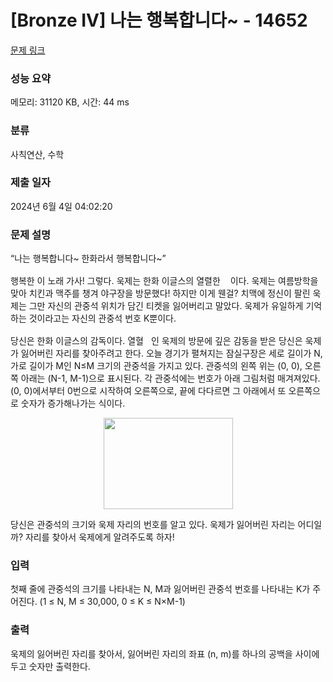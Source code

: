 # [Bronze IV] 나는 행복합니다~ - 14652 

[문제 링크](https://www.acmicpc.net/problem/14652) 

### 성능 요약

메모리: 31120 KB, 시간: 44 ms

### 분류

사칙연산, 수학

### 제출 일자

2024년 6월 4일 04:02:20

### 문제 설명

<p>“나는 행복합니다~ 한화라서 행복합니다~”</p>

<p>행복한 이 노래 가사! 그렇다. 욱제는 한화 이글스의 열렬한 <!--[if gte vml 1]><v:shapetype id="_x0000_t75"
 coordsize="21600,21600" o:spt="75" o:preferrelative="t" path="m@4@5l@4@11@9@11@9@5xe"
 filled="f" stroked="f">
 <v:stroke joinstyle="miter"/>
 <v:formulas>
  <v:f eqn="if lineDrawn pixelLineWidth 0"/>
  <v:f eqn="sum @0 1 0"/>
  <v:f eqn="sum 0 0 @1"/>
  <v:f eqn="prod @2 1 2"/>
  <v:f eqn="prod @3 21600 pixelWidth"/>
  <v:f eqn="prod @3 21600 pixelHeight"/>
  <v:f eqn="sum @0 0 1"/>
  <v:f eqn="prod @6 1 2"/>
  <v:f eqn="prod @7 21600 pixelWidth"/>
  <v:f eqn="sum @8 21600 0"/>
  <v:f eqn="prod @7 21600 pixelHeight"/>
  <v:f eqn="sum @10 21600 0"/>
 </v:formulas>
 <v:path o:extrusionok="f" gradientshapeok="t" o:connecttype="rect"/>
 <o:lock v:ext="edit" aspectratio="t"/>
</v:shapetype><v:shape id="그림_x0020__x0025_d_x0020_1" o:spid="_x0000_i1027"
 type="#_x0000_t75" style='width:12pt;height:17pt;visibility:visible;
 mso-wrap-style:square'>
 <v:imagedata src="file:////Users/baekjoon/Library/Group%20Containers/UBF8T346G9.Office/msoclip1/01/clip_image001.png"
  o:title=""/>
</v:shape><![endif]--><img src="https://onlinejudgeimages.s3-ap-northeast-1.amazonaws.com/problem/14652/1.png" style="height:18px; width:12px">이다. 욱제는 여름방학을 맞아 치킨과 맥주를 챙겨 야구장을 방문했다! 하지만 이게 웬걸? 치맥에 정신이 팔린 욱제는 그만 자신의 관중석 위치가 담긴 티켓을 잃어버리고 말았다. 욱제가 유일하게 기억하는 것이라고는 자신의 관중석 번호 K뿐이다.</p>

<p>당신은 한화 이글스의 감독이다. 열혈<!--[if gte vml 1]><v:shape
 id="그림_x0020__x0025_d_x0020_2" o:spid="_x0000_i1026" type="#_x0000_t75"
 style='width:12pt;height:17pt;visibility:visible;mso-wrap-style:square'>
 <v:imagedata src="file:////Users/baekjoon/Library/Group%20Containers/UBF8T346G9.Office/msoclip1/01/clip_image001.png"
  o:title=""/>
</v:shape><![endif]--><img src="https://onlinejudgeimages.s3-ap-northeast-1.amazonaws.com/problem/14652/1.png" style="height:18px; width:12px">인 욱제의 방문에 깊은 감동을 받은 당신은 욱제가 잃어버린 자리를 찾아주려고 한다. 오늘 경기가 펼쳐지는 잠실구장은 세로 길이가 N, 가로 길이가 M인 N≤M 크기의 관중석을 가지고 있다. 관중석의 왼쪽 위는 (0, 0), 오른쪽 아래는 (N-1, M-1)으로 표시된다. 각 관중석에는 번호가 아래 그림처럼 매겨져있다. (0, 0)에서부터 0번으로 시작하여 오른쪽으로, 끝에 다다르면 그 아래에서 또 오른쪽으로 숫자가 증가해나가는 식이다.</p>

<p style="text-align: center;"><!--[if gte vml 1]><v:shape
 id="그림_x0020__x0025_d_x0020_3" o:spid="_x0000_i1025" type="#_x0000_t75"
 style='width:207pt;height:146pt;visibility:visible;mso-wrap-style:square'>
 <v:imagedata src="file:////Users/baekjoon/Library/Group%20Containers/UBF8T346G9.Office/msoclip1/01/clip_image004.png"
  o:title=""/>
</v:shape><![endif]--><img src="https://onlinejudgeimages.s3-ap-northeast-1.amazonaws.com/problem/14652/2.png" style="height:146px; width:207px"></p>

<p>당신은 관중석의 크기와 욱제 자리의 번호를 알고 있다. 욱제가 잃어버린 자리는 어디일까? 자리를 찾아서 욱제에게 알려주도록 하자!</p>

### 입력 

 <p>첫째 줄에 관중석의 크기를 나타내는 N, M과 잃어버린 관중석 번호를 나타내는 K가 주어진다. (1 ≤ N, M ≤ 30,000, 0 ≤ K ≤ N×M-1)</p>

### 출력 

 <p>욱제의 잃어버린 자리를 찾아서, 잃어버린 자리의 좌표 (n, m)를 하나의 공백을 사이에 두고 숫자만 출력한다.</p>

